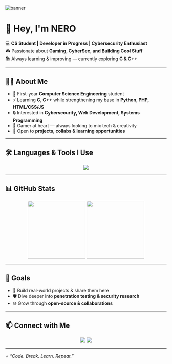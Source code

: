 <!-- Banner -->
![banner]("C:\Users\USER\Downloads\ass.jpg") <!-- Replace with your own banner -->

# 👋 Hey, I'm NERO  

💻 **CS Student | Developer in Progress | Cybersecurity Enthusiast**  
🎮 Passionate about **Gaming, CyberSec, and Building Cool Stuff**  
📚 Always learning & improving — currently exploring **C & C++**  

---

## 🧑‍💻 About Me  
- 🌱 First-year **Computer Science Engineering** student  
- ⚡ Learning **C, C++** while strengthening my base in **Python, PHP, HTML/CSS/JS**  
- 🔒 Interested in **Cybersecurity, Web Development, Systems Programming**  
- 🎯 Gamer at heart — always looking to mix tech & creativity  
- 🤝 Open to **projects, collabs & learning opportunities**  

---

## 🛠️ Languages & Tools I Use  
<p align="center">
<img src="https://skillicons.dev/icons?i=python,php,js,html,css,c,cpp,linux,git,github,vscode&theme=dark" />
</p>

---

## 📊 GitHub Stats  
<p align="center">
  <img src="https://github-readme-stats.vercel.app/api?username=YourUsername&show_icons=true&theme=radical" height="180em" />
  <img src="https://github-readme-stats.vercel.app/api/top-langs/?username=YourUsername&layout=compact&theme=radical" height="180em" />
</p>

---

## 🎯 Goals  
- 🚀 Build real-world projects & share them here  
- 🛡️ Dive deeper into **penetration testing & security research**  
- 🌐 Grow through **open-source & collaborations**  

---

## 📫 Connect with Me  
<p align="center">
<a href="https://github.com/YourUsername"><img src="https://img.shields.io/badge/GitHub-%2312100E.svg?&style=for-the-badge&logo=github&logoColor=white" /></a>
<a href="mailto:yourmail@example.com"><img src="https://img.shields.io/badge/Email-D14836?style=for-the-badge&logo=gmail&logoColor=white" /></a>
<!-- Add LinkedIn / Website if you want -->
</p>

---

⭐ *“Code. Break. Learn. Repeat.”*
